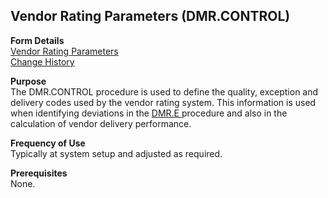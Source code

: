 ##  Vendor Rating Parameters (DMR.CONTROL)

<PageHeader />

**Form Details**  
[ Vendor Rating Parameters ](DMR-CONTROL-1/README.md)   
[ Change History ](DMR-CONTROL-2/README.md)   

**Purpose**  
The DMR.CONTROL procedure is used to define the quality, exception and delivery codes used by the vendor rating system. This information is used when identifying deviations in the [ DMR.E ](DMR-E/README.md) procedure and also in the calculation of vendor delivery performance. 

**Frequency of Use**  
Typically at system setup and adjusted as required.

**Prerequisites**  
None.

<badge text= "Version 8.10.57" vertical="middle" />

<PageFooter />